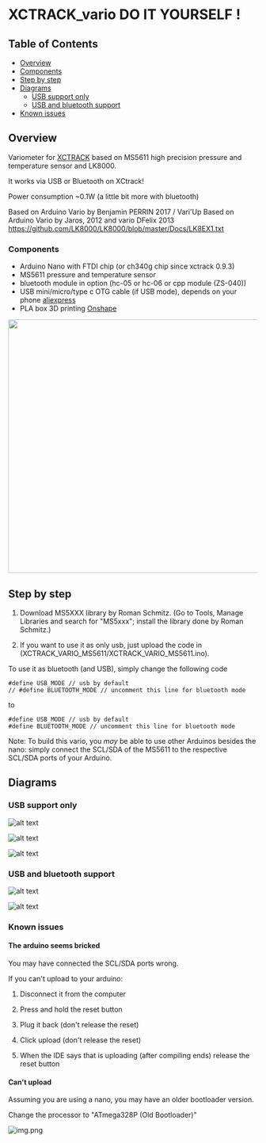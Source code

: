 # XCTRACK_vario DO IT YOURSELF !

## Table of Contents

- [Overview](#overview)
- [Components](#components)
- [Step by step](#step-by-step)
- [Diagrams](#diagrams)
    * [USB support only](#usb-support-only)
    * [USB and bluetooth support](#usb-and-bluetooth-support)
- [Known issues](#known-issues)
  
## Overview 

Variometer for [XCTRACK](https://xctrack.org/) based on MS5611 high precision pressure and temperature sensor and LK8000.

It works via USB or Bluetooth on XCtrack!

Power consumption ~0.1W (a little bit more with bluetooth)

Based on Arduino Vario by Benjamin PERRIN 2017 / Vari'Up
Based on Arduino Vario by Jaros, 2012 and vario DFelix 2013
https://github.com/LK8000/LK8000/blob/master/Docs/LK8EX1.txt

### Components
- Arduino Nano with FTDI chip (or ch340g chip since xctrack 0.9.3)
- MS5611 pressure and temperature sensor
- bluetooth module in option (hc-05 or hc-06 or cpp module (ZS-040))
- USB mini/micro/type c OTG cable (if USB mode), depends on your phone
<a href="https://my.aliexpress.com/wishlist/shared.htm?groupId=100000009108834" target="_blank">aliexpress</a>
- PLA box 3D printing
<a href="https://cad.onshape.com/documents/8ec970df0f91cd7f4dafb0b8/w/81f5e80ab2d84901aa8e29be/e/2df0103f0eb100d6330b3609" target="_blank">Onshape</a>
  
<img src="img/xctrack.jpg" width="512px"/>

## Step by step

1) Download MS5XXX library by Roman Schmitz. (Go to Tools, Manage Libraries and search for "MS5xxx"; install the library done by  Roman Schmitz.)

1) If you want to use it as only usb, just upload the code in (XCTRACK_VARIO_MS5611/XCTRACK_VARIO_MS5611.ino).

To use it as bluetooth (and USB), simply change the following code

```
#define USB_MODE // usb by default
// #define BLUETOOTH_MODE // uncomment this line for bluetooth mode
```

to

```
#define USB_MODE // usb by default
#define BLUETOOTH_MODE // uncomment this line for bluetooth mode
```

Note: To build this vario, you *may* be able to use other Arduinos besides the nano: simply connect the SCL/SDA of the MS5611 to the respective SCL/SDA ports of your Arduino.

## Diagrams

### USB support only

![alt text](img/vario_MS5611.png)

![alt text](img/usb-mini_soldered.jpg)

![alt text](img/usb-c_soldered.jpg)

### USB and bluetooth support

![alt text](img/vario_MS5611_bluetooth.png)

![alt text](img/usb-mini_bluetooth_soldered.jpg)


### Known issues

#### The arduino seems bricked
You may have connected the SCL/SDA ports wrong. 

If you can't upload to your arduino:

1) Disconnect it from the computer 
   
1) Press and hold the reset button

1) Plug it back (don't release the reset)
   
1) Click upload (don't release the reset)
   
1) When the IDE says that is uploading (after compiling ends) release the reset button

#### Can't upload
Assuming you are using a nano, you may have an older bootloader version. 

Change the processor to "ATmega328P (Old Bootloader)" 

![img.png](img/old-bootloader.png)
